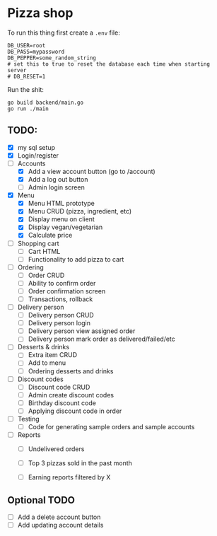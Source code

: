 # Pizza shop

To run this thing first create a `.env` file:

```
DB_USER=root
DB_PASS=mypassword
DB_PEPPER=some_random_string
# set this to true to reset the database each time when starting server
# DB_RESET=1
```

Run the shit:

```
go build backend/main.go 
go run ./main
```


## TODO:

- [x] my sql setup
- [x] Login/register
- [ ] Accounts
    - [x] Add a view account button (go to /account)
    - [x] Add a log out button
    - [ ] Admin login screen
- [x] Menu
    - [x] Menu HTML prototype
    - [x] Menu CRUD (pizza, ingredient, etc)
    - [x] Display menu on client
    - [x] Display vegan/vegetarian
    - [x] Calculate price
- [ ] Shopping cart
    - [ ] Cart HTML
    - [ ] Functionality to add pizza to cart
- [ ] Ordering
    - [ ] Order CRUD
    - [ ] Ability to confirm order
    - [ ] Order confirmation screen
    - [ ] Transactions, rollback
- [ ] Delivery person
    - [ ] Delivery person CRUD
    - [ ] Delivery person login
    - [ ] Delivery person view assigned order
    - [ ] Delivery person mark order as delivered/failed/etc
- [ ] Desserts & drinks
    - [ ] Extra item CRUD
    - [ ] Add to menu
    - [ ] Ordering desserts and drinks
- [ ] Discount codes
    - [ ] Discount code CRUD
    - [ ] Admin create discount codes
    - [ ] Birthday discount code
    - [ ] Applying discount code in order
- [ ] Testing
    - [ ] Code for generating sample orders and sample accounts
- [ ] Reports
    - [ ] Undelivered orders
    - [ ] Top 3 pizzas sold in the past month
    - [ ] Earning reports filtered by X



## Optional TODO
- [ ] Add a delete account button
- [ ] Add updating account details
